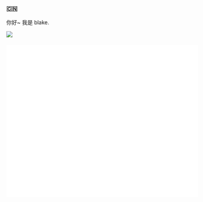 ### :cn: 

你好~ 我是 blake.

<img src="https://github-readme-stats.vercel.app/api?username=yangchendoit&show_icons=true&icon_color=0366d6&text_color=24292e&bg_color=ffffff&hide_title=true" />


<div>
	<br>
	<a href="https://raw.githubusercontent.com/sindresorhus/css-in-readme-like-wat/main/readme.md">
		<img src="header.svg" width="800" height="400" alt="Click to see the source">
	</a>
	<br>
</div>
